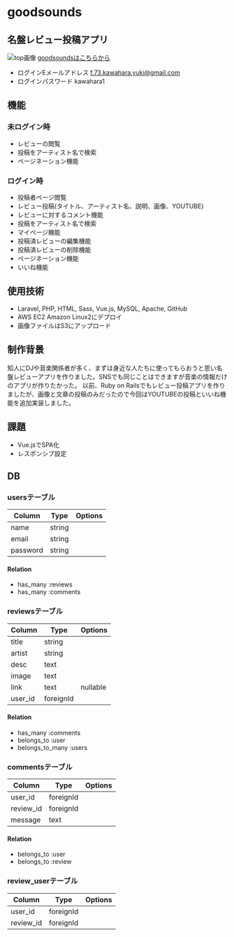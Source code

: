 # goodsounds


## 名盤レビュー投稿アプリ
![top画像](https://user-images.githubusercontent.com/62545741/98650144-d5cf1500-237b-11eb-8648-111533b76f47.png)
[goodsoundsはこちらから](http://18.183.101.101/)
- ログインEメールアドレス f.73.kawahara.yuki@gmail.com
- ログインパスワード kawahara1

## 機能
### 未ログイン時
- レビューの閲覧
- 投稿をアーティスト名で検索
- ページネーション機能

### ログイン時
- 投稿者ページ閲覧
- レビュー投稿(タイトル、アーティスト名、説明、画像、YOUTUBE)
- レビューに対するコメント機能
- 投稿をアーティスト名で検索
- マイページ機能
- 投稿済レビューの編集機能
- 投稿済レビューの削除機能
- ページネーション機能
- いいね機能

## 使用技術

- Laravel, PHP, HTML, Sass, Vue.js, MySQL, Apache, GitHub
- AWS EC2 Amazon Linux2にデプロイ
- 画像ファイルはS3にアップロード

## 制作背景
知人にDJや音楽関係者が多く、まずは身近な人たちに使ってもらおうと思い名盤レビューアプリを作りました。SNSでも同じことはできますが音楽の情報だけのアプリが作りたかった。
以前、Ruby on Railsでもレビュー投稿アプリを作りましたが、画像と文章の投稿のみだったので今回はYOUTUBEの投稿といいね機能を追加実装しました。

## 課題
- Vue.jsでSPA化 
- レスポンシブ設定

## DB

### usersテーブル
|Column|Type|Options|
|------|----|-------|
|name|string|  |
|email|string|  |
|password|string|  |
#### Relation
- has_many :reviews
- has_many :comments

### reviewsテーブル
|Column|Type|Options|
|------|----|-------|
|title|string|  |
|artist|string|  |
|desc|text|  |
|image|text|  |
|link|text|nullable|
|user_id|foreignId|  |
#### Relation
- has_many :comments
- belongs_to :user
- belongs_to_many :users

### commentsテーブル
|Column|Type|Options|
|------|----|-------|
|user_id|foreignId|  |
|review_id|foreignId|  |
|message|text|  |
#### Relation
- belongs_to :user
- belongs_to :review

### review_userテーブル
|Column|Type|Options|
|------|----|-------|
|user_id|foreignId|  |
|review_id|foreignId|  |

